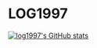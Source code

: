 # LOG1997


[![log1997's GitHub stats](https://github-readme-stats.vercel.app/api?username=log1997)](https://github.com/anuraghazra/github-readme-stats)